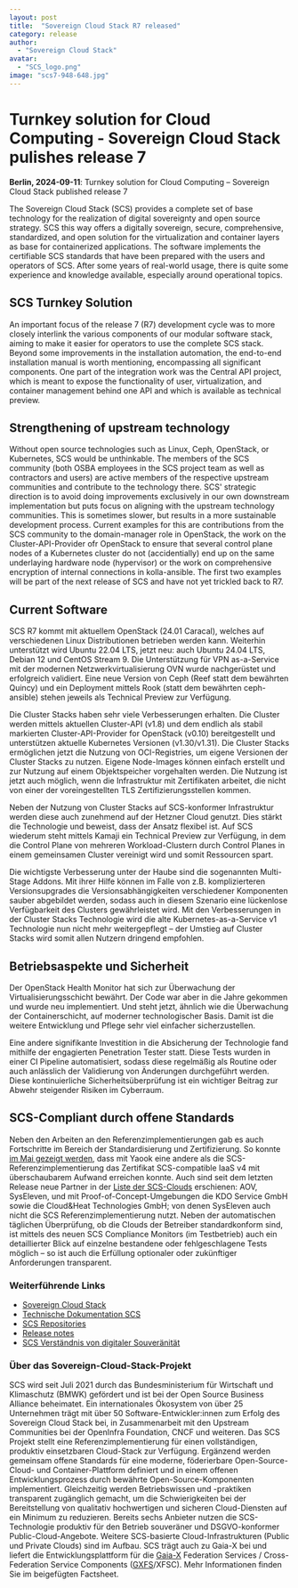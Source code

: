 ```yaml
---
layout: post
title:  "Sovereign Cloud Stack R7 released"
category: release
author:
  - "Sovereign Cloud Stack"
avatar:
  - "SCS_logo.png"
image: "scs7-948-648.jpg"
---
```

# Turnkey solution for Cloud Computing - Sovereign Cloud Stack pulishes release 7

**Berlin, 2024-09-11**: Turnkey solution for Cloud Computing – Sovereign Cloud Stack published release 7

The Sovereign Cloud Stack (SCS) provides a complete set of base technology
for the realization of digital sovereignty and open source strategy. SCS
this way offers a digitally sovereign, secure, comprehensive, standardized,
and open solution for the virtualization and container layers as base for
containerized applications. The software implements the certifiable SCS
standards that have been prepared with the users and operators of SCS.
After some years of real-world usage, there is quite some experience and
knowledge available, especially around operational topics.

## SCS Turnkey Solution

An important focus of the release 7 (R7) development cycle was to more
closely interlink the various components of our modular software stack,
aiming to make it easier for operators to use the complete SCS stack.
Beyond some improvements in the installation automation, the end-to-end
installation manual is worth mentioning, encompassing all significant
components. One part of the integration work was the Central API project,
which is meant to expose the functionality of user, virtualization,
and container management behind one API and which is available as technical
preview.

## Strengthening of upstream technology

Without open source technologies such as Linux, Ceph, OpenStack, or
Kubernetes, SCS would be unthinkable. The members of the SCS community
(both OSBA employees in the SCS project team as well as contractors and
users) are active members of the respective upstream communities and
contribute to the technology there. SCS' strategic direction is to
avoid doing improvements exclusively in our own downstream implementation
but puts focus on aligning with the upstream technology communities.
This is sometimes slower, but results in a more sustainable development
process. Current examples for this are contributions from the SCS
community to the domain-manager role in OpenStack, the work on
the Cluster-API-Provider ofr OpenStack to ensure that several control
plane nodes of a Kubernetes cluster do not (accidentially) end up on the
same underlaying hardware node (hypervisor) or the work on comprehensive
encryption of internal connections in kolla-ansible. The first two
examples will be part of the next release of SCS and have not yet trickled
back to R7.

## Current Software

SCS R7 kommt mit aktuellem OpenStack (24.01 Caracal), welches auf verschiedenen
Linux Distributionen betrieben werden kann. Weiterhin unterstützt wird Ubuntu
22.04 LTS, jetzt neu: auch Ubuntu 24.04 LTS, Debian 12 und CentOS Stream 9. Die
Unterstützung für VPN as-a-Service mit der modernen Netzwerkvirtualisierung OVN
wurde nachgerüstet und erfolgreich validiert. Eine neue Version von Ceph (Reef
statt dem bewährten Quincy) und ein Deployment mittels Rook (statt dem
bewährten ceph-ansible) stehen jeweils als Technical Preview zur Verfügung.

Die Cluster Stacks haben sehr viele Verbesserungen erhalten. Die Cluster werden
mittels aktuellen Cluster-API (v1.8) und dem endlich als stabil markierten
Cluster-API-Provider for OpenStack (v0.10) bereitgestellt und unterstützen
aktuelle Kubernetes Versionen (v1.30/v1.31). Die Cluster Stacks ermöglichen jetzt die
Nutzung von OCI-Registries, um eigene Versionen der Cluster Stacks zu nutzen.
Eigene Node-Images können einfach erstellt und zur Nutzung auf einem
Objektspeicher vorgehalten werden. Die Nutzung ist jetzt auch möglich, wenn die
Infrastruktur mit Zertifikaten arbeitet, die nicht von einer der
voreingestellten TLS Zertifizierungsstellen kommen.

Neben der Nutzung von Cluster Stacks auf SCS-konformer Infrastruktur werden
diese auch zunehmend auf der Hetzner Cloud genutzt. Dies stärkt die Technologie
und beweist, dass der Ansatz flexibel ist. Auf SCS wiederum steht mittels
Kamaji ein Technical Preview zur Verfügung, in dem die Control Plane von
mehreren Workload-Clustern durch Control Planes in einem gemeinsamen Cluster
vereinigt wird und somit Ressourcen spart.

Die wichtigste Verbesserung unter der Haube sind die sogenannten Multi-Stage
Addons. Mit ihrer Hilfe können im Falle von z.B. komplizierteren
Versionsupgrades die Versionsabhängigkeiten verschiedener Komponenten sauber
abgebildet werden, sodass auch in diesem Szenario eine lückenlose Verfügbarkeit
des Clusters gewährleistet wird. Mit den Verbesserungen in der Cluster Stacks
Technologie wird die alte Kubernetes-as-a-Service v1 Technologie nun nicht mehr
weitergepflegt – der Umstieg auf Cluster Stacks wird somit allen Nutzern
dringend empfohlen.

## Betriebsaspekte und Sicherheit

Der OpenStack Health Monitor hat sich zur Überwachung der
Virtualisierungsschicht bewährt. Der Code war aber in die Jahre gekommen und
wurde neu implementiert. Und steht jetzt, ähnlich wie die Überwachung der
Containerschicht, auf moderner technologischer Basis. Damit ist die weitere
Entwicklung und Pflege sehr viel einfacher sicherzustellen.

Eine andere signifikante Investition in die Absicherung der Technologie fand
mithilfe der engagierten Penetration Tester statt. Diese Tests wurden in einer
CI Pipeline automatisiert, sodass diese regelmäßig als Routine oder auch
anlässlich der Validierung von Änderungen durchgeführt werden. Diese
kontinuierliche Sicherheitsüberprüfung ist ein wichtiger Beitrag zur Abwehr
steigender Risiken im Cyberraum.

## SCS-Compliant durch offene Standards

Neben den Arbeiten an den Referenzimplementierungen gab es auch Fortschritte im
Bereich der Standardisierung und Zertifizierung. So konnte
[im Mai gezeigt werden](https://scs.community/de/2024/05/13/cost-of-making-an-openstack-cluster-scs-compliant/),
dass mit Yaook eine andere als die SCS-Referenzimplementierung das
Zertifikat SCS-compatible IaaS v4 mit überschaubarem Aufwand erreichen konnte.
Auch sind seit dem letzten Release neue Partner in der
[Liste der SCS-Clouds](https://docs.scs.community/standards/certification/overview/#compliant-cloud-environments)
erschienen: AOV, SysEleven, und mit Proof-of-Concept-Umgebungen die KDO Service
GmbH sowie die Cloud&Heat Technologies GmbH; von denen SysEleven auch nicht die
SCS Referenzimplementierung nutzt. Neben der automatischen täglichen
Überprüfung, ob die Clouds der Betreiber standardkonform sind, ist mittels des
neuen SCS Compliance Monitors (im Testbetrieb) auch ein detaillierter Blick auf
einzelne bestandene oder fehlgeschlagene Tests möglich – so ist auch die
Erfüllung optionaler oder zukünftiger Anforderungen transparent.

### Weiterführende Links

- [Sovereign Cloud Stack](https://scs.community/)
- [Technische Dokumentation SCS](https://docs.scs.community/docs)
- [SCS Repositories](https://github.com/SovereignCloudStack)
- [Release notes](https://docs.scs.community/docs/category/releases)
- [SCS Verständnis von digitaler Souveränität](https://link.springer.com/epdf/10.1007/s11623-022-1669-5?sharing_token=ie7xTVzv_afod07w5Y2lJfe4RwlQNchNByi7wbcMAY4yFyxh9Qw2iCtygUYjun7MI5leBYqiHZBlIeTPv8Sm1Wv8c1dEUf6ebSwnRfo99_nAYh2FgwUyIHjFyZFWv_EIOEIetr2eBSiAPrI68ptBgKxMVkNlS4udZRAhx1X-WB8=)

### Über das Sovereign-Cloud-Stack-Projekt

SCS wird seit Juli 2021 durch das Bundesministerium für Wirtschaft und
Klimaschutz (BMWK) gefördert und ist bei der Open Source Business Alliance
beheimatet. Ein internationales Ökosystem von über 25 Unternehmen trägt mit
über 50 Software-Entwickler:innen zum Erfolg des Sovereign Cloud Stack bei, in
Zusammenarbeit mit den Upstream Communities bei der OpenInfra Foundation, CNCF
und weiteren. Das SCS Projekt stellt eine Referenzimplementierung für einen
vollständigen, produktiv einsetzbaren Cloud-Stack zur Verfügung. Ergänzend
werden gemeinsam offene Standards für eine moderne, föderierbare
Open-Source-Cloud- und Container-Plattform definiert und in einem offenen
Entwicklungsprozess durch bewährte Open-Source-Komponenten implementiert.
Gleichzeitig werden Betriebswissen und -praktiken transparent zugänglich
gemacht, um die Schwierigkeiten bei der Bereitstellung von qualitativ
hochwertigen und sicheren Cloud-Diensten auf ein Minimum zu reduzieren. Bereits
sechs Anbieter nutzen die SCS-Technologie produktiv für den Betrieb souveräner
und DSGVO-konformer Public-Cloud-Angebote. Weitere SCS-basierte
Cloud-Infrastrukturen (Public und Private Clouds) sind im Aufbau. SCS trägt
auch zu Gaia-X bei und liefert die Entwicklungsplattform für die
[Gaia-X](https://gaia-x.eu/)
Federation Services / Cross-Federation Service Components
([GXFS](https://www.gxfs.eu/)/XFSC). Mehr
Informationen finden Sie im beigefügten Factsheet.

